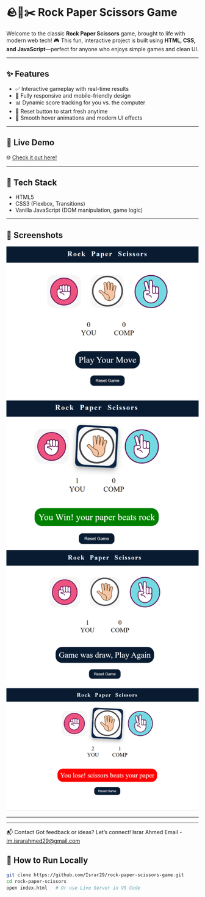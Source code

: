 # 🪨📄✂️ Rock Paper Scissors Game

Welcome to the classic **Rock Paper Scissors** game, brought to life with modern web tech! 🎮 This fun, interactive project is built using **HTML, CSS, and JavaScript**—perfect for anyone who enjoys simple games and clean UI.

---

## ✨ Features

- ✅ Interactive gameplay with real-time results
- 📱 Fully responsive and mobile-friendly design
- 📊 Dynamic score tracking for you vs. the computer
- 🔁 Reset button to start fresh anytime
- 🎨 Smooth hover animations and modern UI effects

---

## 🚀 Live Demo

🌐 [Check it out here!](https://israr29.github.io/rock-paper-scissors-game/) 

---

## 🧰 Tech Stack

- HTML5
- CSS3 (Flexbox, Transitions)
- Vanilla JavaScript (DOM manipulation, game logic)

---

## 📸 Screenshots

![Rock Paper Scissors Preview](screenshots/screenshot-1.png)
![User Win Preview](screenshots/screenshot-2.png)
![Game Draw Preview](screenshots/screenshot-3.png)
![Computer Wins Preview](screenshots/screenshot-4.png)


---




---

📬 Contact
Got feedback or ideas? Let’s connect!
Israr Ahmed
Email - im.israrahmed29@gmail.com




## 📁 How to Run Locally

```bash
git clone https://github.com/Israr29/rock-paper-scissors-game.git
cd rock-paper-scissors
open index.html   # Or use Live Server in VS Code





